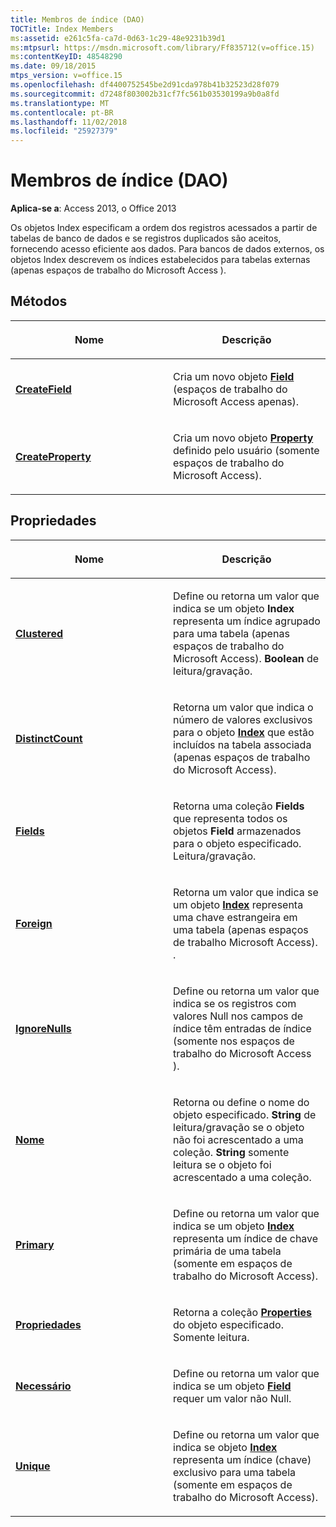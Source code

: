 ```yaml
---
title: Membros de índice (DAO)
TOCTitle: Index Members
ms:assetid: e261c5fa-ca7d-0d63-1c29-48e9231b39d1
ms:mtpsurl: https://msdn.microsoft.com/library/Ff835712(v=office.15)
ms:contentKeyID: 48548290
ms.date: 09/18/2015
mtps_version: v=office.15
ms.openlocfilehash: df4400752545be2d91cda978b41b32523d28f079
ms.sourcegitcommit: d7248f803002b31cf7fc561b03530199a9b0a8fd
ms.translationtype: MT
ms.contentlocale: pt-BR
ms.lasthandoff: 11/02/2018
ms.locfileid: "25927379"
---
```

# <a name="index-members-dao"></a>Membros de índice (DAO)


**Aplica-se a**: Access 2013, o Office 2013

Os objetos Index especificam a ordem dos registros acessados a partir de tabelas de banco de dados e se registros duplicados são aceitos, fornecendo acesso eficiente aos dados. Para bancos de dados externos, os objetos Index descrevem os índices estabelecidos para tabelas externas (apenas espaços de trabalho do Microsoft Access ).

## <a name="methods"></a>Métodos

<table>
<colgroup>
<col style="width: 50%" />
<col style="width: 50%" />
</colgroup>
<thead>
<tr class="header">
<th><p>Nome</p></th>
<th><p>Descrição</p></th>
</tr>
</thead>
<tbody>
<tr class="odd">
<td><p><strong><a href="index-createfield-method-dao.md">CreateField</a></strong></p></td>
<td><p>Cria um novo objeto <strong><a href="field-object-dao.md">Field</a></strong> (espaços de trabalho do Microsoft Access apenas).</p></td>
</tr>
<tr class="even">
<td><p><strong><a href="index-createproperty-method-dao.md">CreateProperty</a></strong></p></td>
<td><p>Cria um novo objeto <strong><a href="property-object-dao.md">Property</a></strong> definido pelo usuário (somente espaços de trabalho do Microsoft Access).</p></td>
</tr>
</tbody>
</table>


## <a name="properties"></a>Propriedades

<table>
<colgroup>
<col style="width: 50%" />
<col style="width: 50%" />
</colgroup>
<thead>
<tr class="header">
<th><p>Nome</p></th>
<th><p>Descrição</p></th>
</tr>
</thead>
<tbody>
<tr class="odd">
<td><p><strong><a href="index-clustered-property-dao.md">Clustered</a></strong></p></td>
<td><p>Define ou retorna um valor que indica se um objeto <strong>Index</strong> representa um índice agrupado para uma tabela (apenas espaços de trabalho do Microsoft Access). <strong>Boolean</strong> de leitura/gravação.</p></td>
</tr>
<tr class="even">
<td><p><strong><a href="index-distinctcount-property-dao.md">DistinctCount</a></strong></p></td>
<td><p>Retorna um valor que indica o número de valores exclusivos para o objeto <strong><a href="index-object-dao.md">Index</a></strong> que estão incluídos na tabela associada (apenas espaços de trabalho do Microsoft Access).</p></td>
</tr>
<tr class="odd">
<td><p><strong><a href="index-fields-property-dao.md">Fields</a></strong></p></td>
<td><p>Retorna uma coleção <strong>Fields</strong> que representa todos os objetos <strong>Field</strong> armazenados para o objeto especificado. Leitura/gravação.</p></td>
</tr>
<tr class="even">
<td><p><strong><a href="index-foreign-property-dao.md">Foreign</a></strong></p></td>
<td><p>Retorna um valor que indica se um objeto <strong><a href="index-object-dao.md">Index</a></strong> representa uma chave estrangeira em uma tabela (apenas espaços de trabalho Microsoft Access). .</p></td>
</tr>
<tr class="odd">
<td><p><strong><a href="index-ignorenulls-property-dao.md">IgnoreNulls</a></strong></p></td>
<td><p>Define ou retorna um valor que indica se os registros com valores Null nos campos de índice têm entradas de índice (somente nos espaços de trabalho do Microsoft Access ).</p></td>
</tr>
<tr class="even">
<td><p><strong><a href="index-name-property-dao.md">Nome</a></strong></p></td>
<td><p>Retorna ou define o nome do objeto especificado. <strong>String</strong> de leitura/gravação se o objeto não foi acrescentado a uma coleção. <strong>String</strong> somente leitura se o objeto foi acrescentado a uma coleção.</p></td>
</tr>
<tr class="odd">
<td><p><strong><a href="index-primary-property-dao.md">Primary</a></strong></p></td>
<td><p>Define ou retorna um valor que indica se um objeto <strong><a href="index-object-dao.md">Index</a></strong> representa um índice de chave primária de uma tabela (somente em espaços de trabalho do Microsoft Access).</p></td>
</tr>
<tr class="even">
<td><p><strong><a href="index-properties-property-dao.md">Propriedades</a></strong></p></td>
<td><p>Retorna a coleção <strong><a href="properties-collection-dao.md">Properties</a></strong> do objeto especificado. Somente leitura.</p></td>
</tr>
<tr class="odd">
<td><p><strong><a href="index-required-property-dao.md">Necessário</a></strong></p></td>
<td><p>Define ou retorna um valor que indica se um objeto <strong><a href="field-object-dao.md">Field</a></strong> requer um valor não Null.</p></td>
</tr>
<tr class="even">
<td><p><strong><a href="index-unique-property-dao.md">Unique</a></strong></p></td>
<td><p>Define ou retorna um valor que indica se objeto <strong><a href="index-object-dao.md">Index</a></strong> representa um índice (chave) exclusivo para uma tabela (somente em espaços de trabalho do Microsoft Access).</p></td>
</tr>
</tbody>
</table>


